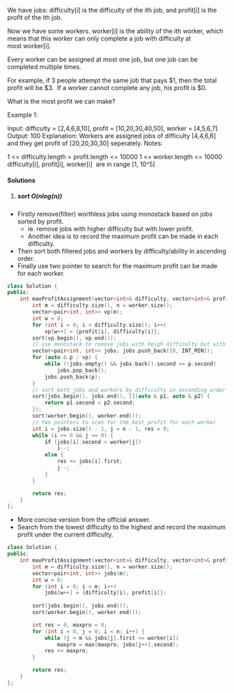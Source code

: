 We have jobs: difficulty[i] is the difficulty of the ith job, and profit[i] is the profit of the ith job. 

Now we have some workers. worker[i] is the ability of the ith worker, which means that this worker can only complete a job with difficulty at most worker[i]. 

Every worker can be assigned at most one job, but one job can be completed multiple times.

For example, if 3 people attempt the same job that pays $1, then the total profit will be $3.  If a worker cannot complete any job, his profit is $0.

What is the most profit we can make?

Example 1:

Input: difficulty = [2,4,6,8,10], profit = [10,20,30,40,50], worker = [4,5,6,7]
Output: 100 
Explanation: Workers are assigned jobs of difficulty [4,4,6,6] and they get profit of [20,20,30,30] seperately.
Notes:

1 <= difficulty.length = profit.length <= 10000
1 <= worker.length <= 10000
difficulty[i], profit[i], worker[i]  are in range [1, 10^5]

#### Solutions

1. ##### sort O(nlog(n))

- Firstly remove(filter) worthless jobs using monostack based on jobs sorted by profit.
    - ie. remove jobs with higher difficulty but with lower profit.
    - Another idea is to record the maximum profit can be made in each difficulty.
- Then sort both filtered jobs and workers by difficulty/ability in ascending order.
- Finally use two pointer to search for the maximum profit can be made for each worker.

```c++
class Solution {
public:
    int maxProfitAssignment(vector<int>& difficulty, vector<int>& profit, vector<int>& worker) {
        int m = difficulty.size(), n = worker.size();
        vector<pair<int, int>> vp(m);
        int w = 0;
        for (int i = 0; i < difficulty.size(); i++)
            vp[w++] = {profit[i], difficulty[i]};
        sort(vp.begin(), vp.end());
        // use monostack to remove jobs with heigh difficulty but with lower profit.
        vector<pair<int, int>> jobs; jobs.push_back({0, INT_MIN});
        for (auto & p : vp) {
            while (!jobs.empty() && jobs.back().second >= p.second)
                jobs.pop_back();
            jobs.push_back(p);
        }
        // sort both jobs and workers by difficulty in ascending order
        sort(jobs.begin(), jobs.end(), [](auto & p1, auto & p2) {
            return p1.second < p2.second;
        });
        sort(worker.begin(), worker.end());
        // two pointers to scan for the best profit for each worker
        int i = jobs.size() - 1, j = n - 1, res = 0;
        while (i >= 0 && j >= 0) {
            if (jobs[i].second > worker[j])
                i--;
            else {
                res += jobs[i].first;
                j--;
            }
        }

        return res;
    }
};
```

- More concise version from the official answer.
- Search from the lowest difficulty to the highest and record the maximum profit under the current difficulty.

```c++
class Solution {
public:
    int maxProfitAssignment(vector<int>& difficulty, vector<int>& profit, vector<int>& worker) {
        int m = difficulty.size(), n = worker.size();
        vector<pair<int, int>> jobs(m);
        int w = 0;
        for (int i = 0; i < m; i++)
            jobs[w++] = {difficulty[i], profit[i]};
        
        sort(jobs.begin(), jobs.end());
        sort(worker.begin(), worker.end());

        int res = 0, maxpro = 0;
        for (int i = 0, j = 0; i < n; i++) {
            while (j < m && jobs[j].first <= worker[i])
                maxpro = max(maxpro, jobs[j++].second);
            res += maxpro;
        }

        return res;
    }
};
```